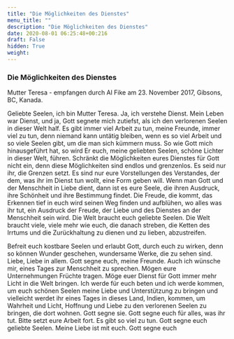 ```yaml
---
title: "Die Möglichkeiten des Dienstes"
menu_title: ""
description: "Die Möglichkeiten des Dienstes"
date: 2020-08-01 06:25:48+00:216
draft: False
hidden: True
weight:
---
```

### Die Möglichkeiten des Dienstes

Mutter Teresa - empfangen durch Al Fike am 23. November 2017, Gibsons, BC, Kanada.

Geliebte Seelen, ich bin Mutter Teresa. Ja, ich verstehe Dienst. Mein Leben war Dienst, und ja, Gott segnete mich zutiefst, als ich den verlorenen Seelen in dieser Welt half. Es gibt immer viel Arbeit zu tun, meine Freunde, immer viel zu tun, denn niemand kann untätig bleiben, wenn es so viel Arbeit und so viele Seelen gibt, um die man sich kümmern muss. So wie Gott mich hinausgeführt hat, so wird Er euch, meine geliebten Seelen, schöne Lichter in dieser Welt, führen. Schränkt die Möglichkeiten eures Dienstes für Gott nicht ein, denn diese Möglichkeiten sind endlos und grenzenlos. Es seid nur ihr, die Grenzen setzt. Es sind nur eure Vorstellungen des Verstandes, der dem, was ihr im Dienst tun wollt, eine Form geben will. Wenn man Gott und der Menschheit in Liebe dient, dann ist es eure Seele, die ihren Ausdruck, ihre Schönheit und ihre Bestimmung findet. Die Freude, die kommt, das Erkennen tief in euch wird seinen Weg finden und aufblühen, wo alles was ihr tut, ein Ausdruck der Freude, der Liebe und des Dienstes an der Menschheit sein wird. Die Welt braucht euch geliebte Seelen. Die Welt braucht viele, viele mehr wie euch, die danach streben, die Ketten des Irrtums und die Zurückhaltung zu dienen und zu lieben, abzustreifen.

Befreit euch kostbare Seelen und erlaubt Gott, durch euch zu wirken, denn so können Wunder geschehen, wundersame Werke, die zu sehen sind. Liebe, Liebe in allem. Gott segne euch, meine Freunde. Auch ich wünsche mir, eines Tages zur Menschheit zu sprechen. Mögen eure Unternehmungen Früchte tragen. Möge euer Dienst für Gott immer mehr Licht in die Welt bringen. Ich werde für euch beten und ich werde kommen, um euch schönen Seelen meine Liebe und Unterstützung zu bringen und vielleicht werdet ihr eines Tages in dieses Land, Indien, kommen, um Wahrheit und Licht, Hoffnung und Liebe zu den verlorenen Seelen zu bringen, die dort wohnen. Gott segne sie. Gott segne euch für alles, was ihr tut. Bitte setzt eure Arbeit fort. Es gibt so viel zu tun. Gott segne euch geliebte Seelen. Meine Liebe ist mit euch. Gott segne euch
